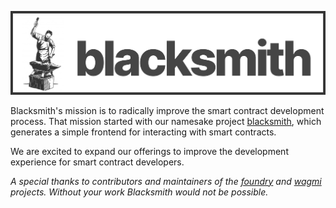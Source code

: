 ![image](https://raw.githubusercontent.com/blacksmith-eth/.github/main/profile/blacksmith-logo.png)

Blacksmith's mission is to radically improve the smart contract development process. That mission started with our namesake project [blacksmith](https://github.com/blacksmith-eth/blacksmith), which generates a simple frontend for interacting with smart contracts.

We are excited to expand our offerings to improve the development experience for smart contract developers.

_A special thanks to contributors and maintainers of the [foundry](https://github.com/foundry-rs/foundry/) and [wagmi](https://github.com/wagmi-dev/wagmi) projects. Without your work Blacksmith would not be possible._
